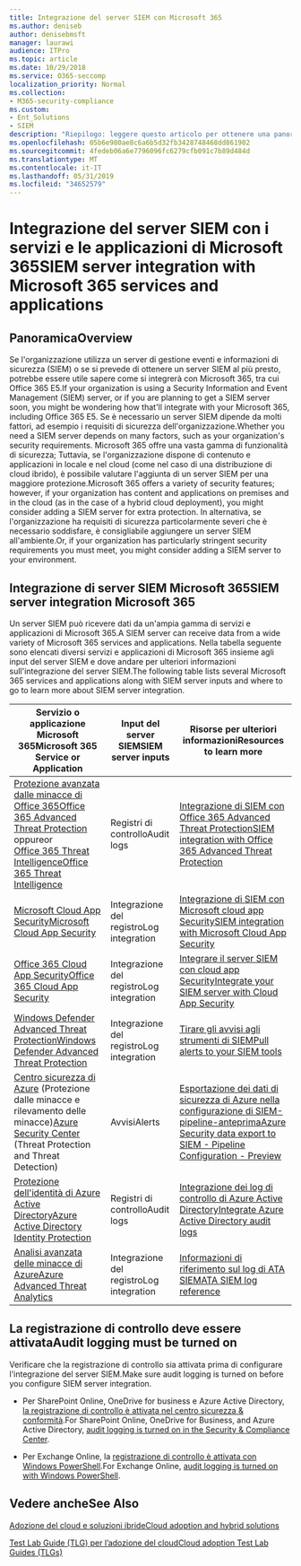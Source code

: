 ```yaml
---
title: Integrazione del server SIEM con Microsoft 365
ms.author: deniseb
author: denisebmsft
manager: laurawi
audience: ITPro
ms.topic: article
ms.date: 10/29/2018
ms.service: O365-seccomp
localization_priority: Normal
ms.collection:
- M365-security-compliance
ms.custom:
- Ent_Solutions
- SIEM
description: "Riepilogo: leggere questo articolo per ottenere una panoramica dell'integrazione del server SIEM con Microsoft 365."
ms.openlocfilehash: 05b6e980ae8c6a6b5d32fb3428748468dd861902
ms.sourcegitcommit: 4fedeb06a6e7796096fc6279cfb091c7b89d484d
ms.translationtype: MT
ms.contentlocale: it-IT
ms.lasthandoff: 05/31/2019
ms.locfileid: "34652579"
---
```

# <a name="siem-server-integration-with-microsoft-365-services-and-applications"></a><span data-ttu-id="72512-103">Integrazione del server SIEM con i servizi e le applicazioni di Microsoft 365</span><span class="sxs-lookup"><span data-stu-id="72512-103">SIEM server integration with Microsoft 365 services and applications</span></span>

## <a name="overview"></a><span data-ttu-id="72512-104">Panoramica</span><span class="sxs-lookup"><span data-stu-id="72512-104">Overview</span></span>

<span data-ttu-id="72512-105">Se l'organizzazione utilizza un server di gestione eventi e informazioni di sicurezza (SIEM) o se si prevede di ottenere un server SIEM al più presto, potrebbe essere utile sapere come si integrerà con Microsoft 365, tra cui Office 365 E5.</span><span class="sxs-lookup"><span data-stu-id="72512-105">If your organization is using a Security Information and Event Management (SIEM) server, or if you are planning to get a SIEM server soon, you might be wondering how that'll integrate with your Microsoft 365, including Office 365 E5.</span></span> <span data-ttu-id="72512-106">Se è necessario un server SIEM dipende da molti fattori, ad esempio i requisiti di sicurezza dell'organizzazione.</span><span class="sxs-lookup"><span data-stu-id="72512-106">Whether you need a SIEM server depends on many factors, such as your organization's security requirements.</span></span> <span data-ttu-id="72512-107">Microsoft 365 offre una vasta gamma di funzionalità di sicurezza; Tuttavia, se l'organizzazione dispone di contenuto e applicazioni in locale e nel cloud (come nel caso di una distribuzione di cloud ibrido), è possibile valutare l'aggiunta di un server SIEM per una maggiore protezione.</span><span class="sxs-lookup"><span data-stu-id="72512-107">Microsoft 365 offers a variety of security features; however, if your organization has content and applications on premises and in the cloud (as in the case of a hybrid cloud deployment), you might consider adding a SIEM server for extra protection.</span></span> <span data-ttu-id="72512-108">In alternativa, se l'organizzazione ha requisiti di sicurezza particolarmente severi che è necessario soddisfare, è consigliabile aggiungere un server SIEM all'ambiente.</span><span class="sxs-lookup"><span data-stu-id="72512-108">Or, if your organization has particularly stringent security requirements you must meet, you might consider adding a SIEM server to your environment.</span></span>

## <a name="siem-server-integration-microsoft-365"></a><span data-ttu-id="72512-109">Integrazione di server SIEM Microsoft 365</span><span class="sxs-lookup"><span data-stu-id="72512-109">SIEM server integration Microsoft 365</span></span>

<span data-ttu-id="72512-110">Un server SIEM può ricevere dati da un'ampia gamma di servizi e applicazioni di Microsoft 365.</span><span class="sxs-lookup"><span data-stu-id="72512-110">A SIEM server can receive data from a wide variety of Microsoft 365 services and applications.</span></span> <span data-ttu-id="72512-111">Nella tabella seguente sono elencati diversi servizi e applicazioni di Microsoft 365 insieme agli input del server SIEM e dove andare per ulteriori informazioni sull'integrazione del server SIEM.</span><span class="sxs-lookup"><span data-stu-id="72512-111">The following table lists several Microsoft 365 services and applications along with SIEM server inputs and where to go to learn more about SIEM server integration.</span></span> 

| <span data-ttu-id="72512-112">Servizio o applicazione Microsoft 365</span><span class="sxs-lookup"><span data-stu-id="72512-112">Microsoft 365 Service or Application</span></span> | <span data-ttu-id="72512-113">Input del server SIEM</span><span class="sxs-lookup"><span data-stu-id="72512-113">SIEM server inputs</span></span> | <span data-ttu-id="72512-114">Risorse per ulteriori informazioni</span><span class="sxs-lookup"><span data-stu-id="72512-114">Resources to learn more</span></span> |
| --- | --- | --- |
| [<span data-ttu-id="72512-115">Protezione avanzata dalle minacce di Office 365</span><span class="sxs-lookup"><span data-stu-id="72512-115">Office 365 Advanced Threat Protection</span></span>](office-365-atp.md) <br/>   <span data-ttu-id="72512-116">oppure</span><span class="sxs-lookup"><span data-stu-id="72512-116">or</span></span>   <br/>[<span data-ttu-id="72512-117">Office 365 Threat Intelligence</span><span class="sxs-lookup"><span data-stu-id="72512-117">Office 365 Threat Intelligence</span></span>](office-365-ti.md) | <span data-ttu-id="72512-118">Registri di controllo</span><span class="sxs-lookup"><span data-stu-id="72512-118">Audit logs</span></span> | [<span data-ttu-id="72512-119">Integrazione di SIEM con Office 365 Advanced Threat Protection</span><span class="sxs-lookup"><span data-stu-id="72512-119">SIEM integration with Office 365 Advanced Threat Protection</span></span>](siem-integration-with-office-365-ti.md) |
| [<span data-ttu-id="72512-120">Microsoft Cloud App Security</span><span class="sxs-lookup"><span data-stu-id="72512-120">Microsoft Cloud App Security</span></span>](https://docs.microsoft.com/cloud-app-security/what-is-cloud-app-security) | <span data-ttu-id="72512-121">Integrazione del registro</span><span class="sxs-lookup"><span data-stu-id="72512-121">Log integration</span></span> | [<span data-ttu-id="72512-122">Integrazione di SIEM con Microsoft cloud app Security</span><span class="sxs-lookup"><span data-stu-id="72512-122">SIEM integration with Microsoft Cloud App Security</span></span>](https://docs.microsoft.com/cloud-app-security/siem) |
| [<span data-ttu-id="72512-123">Office 365 Cloud App Security</span><span class="sxs-lookup"><span data-stu-id="72512-123">Office 365 Cloud App Security</span></span>](https://docs.microsoft.com/cloud-app-security/what-is-cloud-app-security) | <span data-ttu-id="72512-124">Integrazione del registro</span><span class="sxs-lookup"><span data-stu-id="72512-124">Log integration</span></span> | [<span data-ttu-id="72512-125">Integrare il server SIEM con cloud app Security</span><span class="sxs-lookup"><span data-stu-id="72512-125">Integrate your SIEM server with Cloud App Security</span></span>](https://docs.microsoft.com/cloud-app-security/siem) |
| [<span data-ttu-id="72512-126">Windows Defender Advanced Threat Protection</span><span class="sxs-lookup"><span data-stu-id="72512-126">Windows Defender Advanced Threat Protection</span></span>](https://docs.microsoft.com/windows/security/threat-protection/) | <span data-ttu-id="72512-127">Integrazione del registro</span><span class="sxs-lookup"><span data-stu-id="72512-127">Log integration</span></span> | [<span data-ttu-id="72512-128">Tirare gli avvisi agli strumenti di SIEM</span><span class="sxs-lookup"><span data-stu-id="72512-128">Pull alerts to your SIEM tools</span></span>](https://docs.microsoft.com/windows/security/threat-protection/windows-defender-atp/configure-siem-windows-defender-advanced-threat-protection) |
| <span data-ttu-id="72512-129">[Centro sicurezza di Azure](https://docs.microsoft.com/azure/security-center/security-center-intro) (Protezione dalle minacce e rilevamento delle minacce)</span><span class="sxs-lookup"><span data-stu-id="72512-129">[Azure Security Center](https://docs.microsoft.com/azure/security-center/security-center-intro) (Threat Protection and Threat Detection)</span></span> | <span data-ttu-id="72512-130">Avvisi</span><span class="sxs-lookup"><span data-stu-id="72512-130">Alerts</span></span> | [<span data-ttu-id="72512-131">Esportazione dei dati di sicurezza di Azure nella configurazione di SIEM-pipeline-anteprima</span><span class="sxs-lookup"><span data-stu-id="72512-131">Azure Security data export to SIEM - Pipeline Configuration - Preview</span></span>](https://docs.microsoft.com/azure/security-center/security-center-export-data-to-siem) |
| [<span data-ttu-id="72512-132">Protezione dell'identità di Azure Active Directory</span><span class="sxs-lookup"><span data-stu-id="72512-132">Azure Active Directory Identity Protection</span></span>](https://docs.microsoft.com/azure/active-directory/identity-protection/overview) | <span data-ttu-id="72512-133">Registri di controllo</span><span class="sxs-lookup"><span data-stu-id="72512-133">Audit logs</span></span> | [<span data-ttu-id="72512-134">Integrazione dei log di controllo di Azure Active Directory</span><span class="sxs-lookup"><span data-stu-id="72512-134">Integrate Azure Active Directory audit logs</span></span>](https://docs.microsoft.com/azure/security/security-azure-log-integration-ad) |
| [<span data-ttu-id="72512-135">Analisi avanzata delle minacce di Azure</span><span class="sxs-lookup"><span data-stu-id="72512-135">Azure Advanced Threat Analytics</span></span>](https://docs.microsoft.com/azure/security/azure-threat-detection) | <span data-ttu-id="72512-136">Integrazione del registro</span><span class="sxs-lookup"><span data-stu-id="72512-136">Log integration</span></span> | [<span data-ttu-id="72512-137">Informazioni di riferimento sul log di ATA SIEM</span><span class="sxs-lookup"><span data-stu-id="72512-137">ATA SIEM log reference</span></span>](https://docs.microsoft.com/advanced-threat-analytics/cef-format-sa) |

## <a name="audit-logging-must-be-turned-on"></a><span data-ttu-id="72512-138">La registrazione di controllo deve essere attivata</span><span class="sxs-lookup"><span data-stu-id="72512-138">Audit logging must be turned on</span></span>

<span data-ttu-id="72512-139">Verificare che la registrazione di controllo sia attivata prima di configurare l'integrazione del server SIEM.</span><span class="sxs-lookup"><span data-stu-id="72512-139">Make sure audit logging is turned on before you configure SIEM server integration.</span></span> 

- <span data-ttu-id="72512-140">Per SharePoint Online, OneDrive for business e Azure Active Directory, [la registrazione di controllo è attivata nel centro sicurezza & conformità](https://docs.microsoft.com/office365/securitycompliance/turn-audit-log-search-on-or-off).</span><span class="sxs-lookup"><span data-stu-id="72512-140">For SharePoint Online, OneDrive for Business, and Azure Active Directory, [audit logging is turned on in the Security & Compliance Center](https://docs.microsoft.com/office365/securitycompliance/turn-audit-log-search-on-or-off).</span></span>

- <span data-ttu-id="72512-141">Per Exchange Online, la [registrazione di controllo è attivata con Windows PowerShell](https://docs.microsoft.com/office365/securitycompliance/enable-mailbox-auditing).</span><span class="sxs-lookup"><span data-stu-id="72512-141">For Exchange Online, [audit logging is turned on with Windows PowerShell](https://docs.microsoft.com/office365/securitycompliance/enable-mailbox-auditing).</span></span>
 
## <a name="see-also"></a><span data-ttu-id="72512-142">Vedere anche</span><span class="sxs-lookup"><span data-stu-id="72512-142">See Also</span></span>

[<span data-ttu-id="72512-143">Adozione del cloud e soluzioni ibride</span><span class="sxs-lookup"><span data-stu-id="72512-143">Cloud adoption and hybrid solutions</span></span>](https://docs.microsoft.com/office365/enterprise/cloud-adoption-and-hybrid-solutions)
  
[<span data-ttu-id="72512-144">Test Lab Guide (TLG) per l’adozione del cloud</span><span class="sxs-lookup"><span data-stu-id="72512-144">Cloud adoption Test Lab Guides (TLGs)</span></span>](https://docs.microsoft.com/office365/enterprise/cloud-adoption-test-lab-guides-tlgs)


